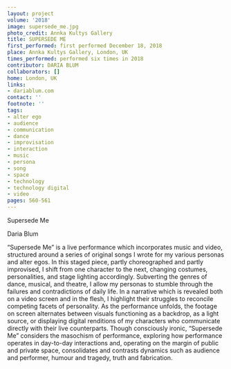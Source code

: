 ```yaml
---
layout: project
volume: '2018'
image: supersede_me.jpg
photo_credit: Annka Kultys Gallery
title: SUPERSEDE ME
first_performed: first performed December 18, 2018
place: Annka Kultys Gallery, London, UK
times_performed: performed six times in 2018
contributor: DARIA BLUM
collaborators: []
home: London, UK
links:
- dariablum.com
contact: ''
footnote: ''
tags:
- alter ego
- audience
- communication
- dance
- improvisation
- interaction
- music
- persona
- song
- space
- technology
- technology digital
- video
pages: 560-561
---
```




Supersede Me

Daria Blum

“Supersede Me” is a live performance which incorporates music and video, structured around a series of original songs I wrote for my various personas and alter egos. In this staged piece, partly choreographed and partly improvised, I shift from one character to the next, changing costumes, personalities, and stage lighting accordingly. Subverting the genres of dance, musical, and theatre, I allow my personas to stumble through the failures and contradictions of daily life. In a narrative which is revealed both on a video screen and in the flesh, I highlight their struggles to reconcile competing facets of personality. As the performance unfolds, the footage on screen alternates between visuals functioning as a backdrop, as a light source, or displaying digital renditions of my characters who communicate directly with their live counterparts. Though consciously ironic, “Supersede Me” considers the masochism of performance, exploring how performance operates in day-to-day interactions and, operating on the margin of public and private space, consolidates and contrasts dynamics such as audience and performer, humour and tragedy, truth and fabrication.
